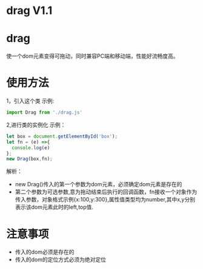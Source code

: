 # drag V1.1

# drag
使一个dom元素变得可拖动，同时兼容PC端和移动端，性能好流畅度高。

# 使用方法
1，引入这个类
示例:
```javascript
import Drag from './drag.js'
```

2,进行类的实例化
示例：
```javascript
let box = document.getElementById('box');
let fn = (e) =>{
  console.log(e)
};
new Drag(box,fn);
```

解析：
- new Drag()传入的第一个参数为dom元素，必须确定dom元素是存在的
- 第二个参数为可选参数,意为拖动结束后执行的回调函数，fn接收一个对象作为传入参数，对象格式示例{x:100,y:300},属性值类型均为number,其中x,y分别表示该dom元素此时的left,top值.

# 注意事项
- 传入的dom必须是存在的
- 传入的dom的定位方式必须为绝对定位